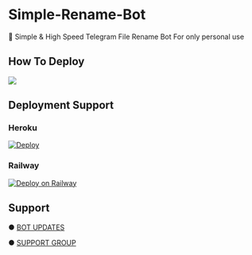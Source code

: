 # Simple-Rename-Bot

📝 Simple & High Speed Telegram File Rename Bot For only personal use 


## How To Deploy

<a href="https://youtu.be/oc847WvOUaI"><img src="https://img.shields.io/badge/Watch%20Tutorial%20On%20YouTube-red.svg?logo=Youtube"></a>                     

## Deployment Support

### Heroku

[![Deploy](https://www.herokucdn.com/deploy/button.svg)](https://heroku.com/deploy?template=https://github.com/Anthoniraj82627/Simple-Rename-Bot)

### Railway

[![Deploy on Railway](https://railway.app/button.svg)](https://railway.app/new/template/g2VXFP)


## Support

● [BOT UPDATES](https://t.me/mkn_bots_updates)

● [SUPPORT GROUP](https://t.me/mkn_botz_discussion_group)
